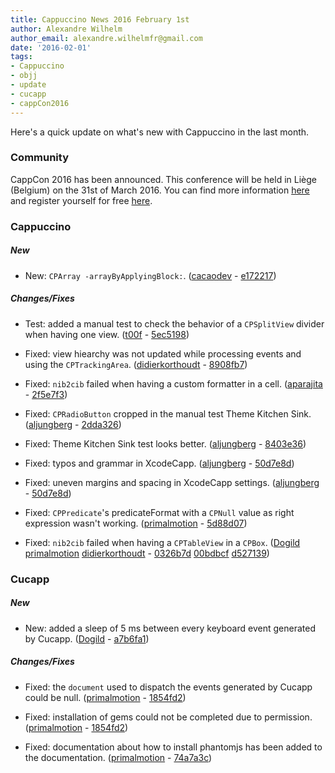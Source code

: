```yaml
---
title: Cappuccino News 2016 February 1st
author: Alexandre Wilhelm
author_email: alexandre.wilhelmfr@gmail.com
date: '2016-02-01'
tags:
- Cappuccino
- objj
- update
- cucapp
- cappCon2016
---
```


Here's a quick update on what's new with Cappuccino in the last month.

### Community

CappCon 2016 has been announced. This conference will be held in Liège (Belgium) on the 31st of March 2016. You can find more information [here](http://www.cappuccino-project.org/events/cappCon2016/) and register yourself for free [here](http://www.meetup.com/World-Cappuccino-Meetup/events/226898401/).

### Cappuccino

##### New

- New: `CPArray -arrayByApplyingBlock:`. ([cacaodev](https://github.com/cacaodev) - [e172217](https://github.com/cappuccino/cappuccino/commit/e1722174277eae3d9ef808365c05eeb3c633f049))

##### Changes/Fixes

- Test: added a manual test to check the behavior of a `CPSplitView` divider when having one view. ([t00f](https://github.com/t00f) - [5ec5198](https://github.com/cappuccino/cappuccino/commit/5ec5198dda6deddacc710368e90b6997b999b14f))

- Fixed: view hiearchy was not updated while processing events and using the `CPTrackingArea`. ([didierkorthoudt](https://github.com/didierkorthoudt) - [8908fb7](https://github.com/cappuccino/cappuccino/commit/8908fb7ee0bb0480a02878803c59fa53bfbf9569))

- Fixed: `nib2cib` failed when having a custom formatter in a cell. ([aparajita](https://github.com/aparajita) - [2f5e7f3](https://github.com/cappuccino/cappuccino/commit/2f5e7f3b2d8fc6cecc54f3a7e33213c33e0a87a2))

- Fixed: `CPRadioButton` cropped in the manual test Theme Kitchen Sink. ([aljungberg](https://github.com/aljungberg) - [2dda326](https://github.com/cappuccino/cappuccino/commit/2dda326cc47735e288397b0eb3c311205c9c3428))

- Fixed: Theme Kitchen Sink test looks better. ([aljungberg](https://github.com/aljungberg) - [8403e36](https://github.com/cappuccino/cappuccino/commit/8403e36d4d6188edc21affe598f9dd99dc02891b))

- Fixed: typos and grammar in XcodeCapp. ([aljungberg](https://github.com/aljungberg) - [50d7e8d](https://github.com/cappuccino/cappuccino/commit/50d7e8dc3dffe7c338b91752b44a586deb36945f))

- Fixed: uneven margins and spacing in XcodeCapp settings. ([aljungberg](https://github.com/aljungberg) - [50d7e8d](https://github.com/cappuccino/cappuccino/commit/f2a8edb29f8232cc4983dff2045a141f733efed6))

- Fixed: `CPPredicate`'s predicateFormat with a `CPNull` value as right expression wasn't working. ([primalmotion](https://github.com/primalmotion) - [5d88d07](https://github.com/cappuccino/cappuccino/commit/5d88d07edc02c3f6d943c0603c0f818e8fe64387))

- Fixed: `nib2cib` failed when having a `CPTableView` in a `CPBox`. ([Dogild](https://github.com/Dogild) [primalmotion](https://github.com/primalmotion) [didierkorthoudt](https://github.com/didierkorthoudt) - [0326b7d](https://github.com/cappuccino/cappuccino/commit/0326b7d7ac5c101772991962840638e994115df6) [00bdbcf](https://github.com/cappuccino/cappuccino/commit/00bdbcf857d93c9276853d0ee181f9595facf6f7) [d527139](https://github.com/cappuccino/cappuccino/commit/d527139f481ee809422e260c6551af5873806cbf))

### Cucapp

##### New

- New: added a sleep of 5 ms between every keyboard event generated by Cucapp. ([Dogild](https://github.com/Dogild) - [a7b6fa1](https://github.com/cappuccino/cucapp/commit/a7b6fa13fa6d3d1b74a2e74553a8c6a901cab489))

##### Changes/Fixes

- Fixed: the `document` used to dispatch the events generated by Cucapp could be null. ([primalmotion](https://github.com/primalmotion) - [1854fd2](https://github.com/cappuccino/cucapp/commit/1854fd2d4e1e5f8c0a2fdfb88b23d34ca0d467af))

- Fixed: installation of gems could not be completed due to permission. ([primalmotion](https://github.com/primalmotion) - [1854fd2](https://github.com/cappuccino/cucapp/commit/1854fd2d4e1e5f8c0a2fdfb88b23d34ca0d467af))

- Fixed: documentation about how to install phantomjs has been added to the documentation. ([primalmotion](https://github.com/primalmotion) - [74a7a3c](https://github.com/cappuccino/cucapp/commit/74a7a3c9c24e4da2ce36f3dff77a4b40430465a9))
